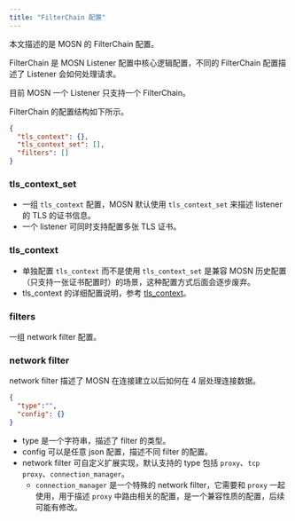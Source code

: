 ```yaml
---
title: "FilterChain 配置"
---
```


本文描述的是 MOSN 的 FilterChain 配置。

FilterChain 是 MOSN Listener 配置中核心逻辑配置，不同的 FilterChain 配置描述了 Listener 会如何处理请求。

目前 MOSN 一个 Listener 只支持一个 FilterChain。

FilterChain 的配置结构如下所示。

```json
{
  "tls_context": {},
  "tls_context_set": [],
  "filters": []
}
```

### tls_context_set

- 一组 `tls_context` 配置，MOSN 默认使用 `tls_context_set` 来描述 listener 的 TLS 的证书信息。
- 一个 listener 可同时支持配置多张 TLS 证书。

### tls_context

- 单独配置 `tls_context` 而不是使用 `tls_context_set` 是兼容 MOSN 历史配置（只支持一张证书配置时）的场景，这种配置方式后面会逐步废弃。
- tls_context 的详细配置说明，参考 [tls_context](../../custom#tls-context)。

### filters

一组 network filter 配置。

### network filter

network filter 描述了 MOSN 在连接建立以后如何在 4 层处理连接数据。

```json
{
  "type":"",
  "config": {}
}
```

- type 是一个字符串，描述了 filter 的类型。
- config 可以是任意 json 配置，描述不同 filter 的配置。
- network filter 可自定义扩展实现，默认支持的 type 包括 `proxy`、`tcp proxy`、`connection_manager`。
  - `connection_manager` 是一个特殊的 network filter，它需要和 `proxy` 一起使用，用于描述 `proxy` 中路由相关的配置，是一个兼容性质的配置，后续可能有修改。
